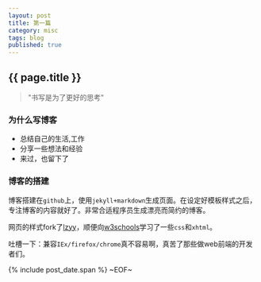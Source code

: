 ```yaml
---
layout: post
title: 第一篇
category: misc
tags: blog
published: true
---
```


## {{ page.title }}

> "书写是为了更好的思考"

### 为什么写博客
* 总结自己的生活,工作
* 分享一些想法和经验
* 来过，也留下了

### 博客的搭建
博客搭建在`github`上，使用`jekyll+markdown`生成页面。在设定好模板样式之后，专注博客的内容就好了。非常合适程序员生成漂亮而简约的博客。

网页的样式fork了[lzyy][]，顺便向[w3schools][]学习了一些`css`和`xhtml`。

吐槽一下：兼容`IEx/firefox/chrome`真不容易啊，真苦了那些做web前端的开发者们。

[lzyy]: http://blog.leezhong.com  "无网不剩"
[w3schools]: http://www.w3schools.com "w3schools"

{% include post_date.span %}
~EOF~
